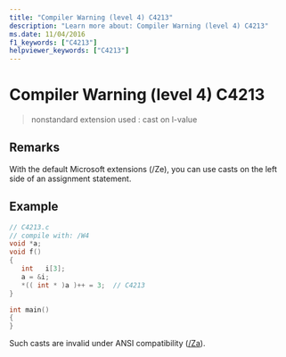 ```yaml
---
title: "Compiler Warning (level 4) C4213"
description: "Learn more about: Compiler Warning (level 4) C4213"
ms.date: 11/04/2016
f1_keywords: ["C4213"]
helpviewer_keywords: ["C4213"]
---
```

# Compiler Warning (level 4) C4213

> nonstandard extension used : cast on l-value

## Remarks

With the default Microsoft extensions (/Ze), you can use casts on the left side of an assignment statement.

## Example

```c
// C4213.c
// compile with: /W4
void *a;
void f()
{
   int   i[3];
   a = &i;
   *(( int * )a )++ = 3;  // C4213
}

int main()
{
}
```

Such casts are invalid under ANSI compatibility ([/Za](../../build/reference/za-ze-disable-language-extensions.md)).
